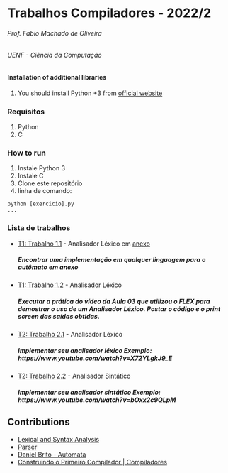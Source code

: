 # Trabalhos Compiladores - 2022/2


###### Prof. Fabio Machado de Oliveira

###### UENF - Ciência da Computação


#### Installation of additional libraries

1. You should install Python +3 from [official website](https://www.python.org/downloads/)

### Requisitos
1. Python
2. C

### How to run
1. Instale Python 3
2. Instale C
3. Clone este repositório
4. linha de comando:

```
python [exercicio].py
...
```

### Lista de trabalhos


- [T1: Trabalho 1.1](T1-Trabalho-1.1-implementacao-automato) - Analisador Léxico em [anexo](T1-Trabalho-1.1-implementacao-automato\aula01_atividade.png)
  <h5>
  Encontrar uma implementação em qualquer linguagem para o autômato em anexo
  </h5>
- [T1: Trabalho 1.2](T1-Trabalho-1.2-analisador) - Analisador Léxico
  <h5>
  Executar a prática do vídeo da Aula 03 que utilizou o FLEX para demostrar o uso de um Analisador Léxico.
  Postar o código e o print screen das saídas obtidas.
  </h5>
- [T2: Trabalho 2.1](T2-Trabalho-2.1-lexical-analysis) - Analisador Léxico
  <h5>
  Implementar seu analisador léxico
  Exemplo: https://www.youtube.com/watch?v=X72YLgkJ9_E
  </h5>
- [T2: Trabalho 2.2](T2-Trabalho-2.2-analisador-sintatico) - Analisador Sintático
  <h5>
  Implementar seu analisador sintático
  Exemplo: https://www.youtube.com/watch?v=bOxx2c9QLpM
  </h5>


## Contributions

- [Lexical and Syntax Analysis](https://tinman.cs.gsu.edu/~raj/4330/su20/slides/)
- [Parser](https://www.techtarget.com/searchapparchitecture/definition/parser)
- [Daniel Brito - Automata](https://github.com/dbs-97)
- [Construindo o Primeiro Compilador | Compiladores](https://www.youtube.com/watch?v=FmR3p1-tzoc&t=4s)
